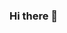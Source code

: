 ### Hi there 👋

<!-- ![Anurag's GitHub stats](https://github-readme-stats.vercel.app/api?username=anuraghazra&show_icons=true&theme=radical) -->




<!--
**giannigdev/giannigdev** is a ✨ _special_ ✨ repository because its `README.md` (this file) appears on your GitHub profile.

Here are some ideas to get you started:

- 🔭 I’m currently working on ...
- 🌱 I’m currently learning ...
- 👯 I’m looking to collaborate on ...
- 🤔 I’m looking for help with ...
- 💬 Ask me about ...
- 📫 How to reach me: ...
- 😄 Pronouns: ...
- ⚡ Fun fact: ...
-->
